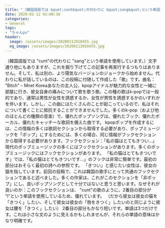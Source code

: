 ```yaml
---
title: "（韓国語版では &quot;cunt&quot;の代わりに &quot;sang&quot;という単語を使用しています。"
date: 2020-01-12 01:08:16
categories:
- General
tags:
- "ちゃんpu"
header:
  image: /assets/images/20200112010455.jpg
  og_image: /assets/images/20200112010455.jpg
---
```


（韓国語版では &quot;cunt&quot;の代わりに &quot;sang&quot;という単語を使用しています。）文字通り他にもありますが、これを掘り下げてこの記事を再実行するつもりはありません。そして、私は別の、より陽気なバージョンのジョークから始めません。代わりに私が話しているのは、この投稿に付随して作成した「歌」です。曲名： &quot;Bitch&quot; – Mnet Koreaあなたの主人公、kpopアイドルが魅力的な女性と一緒に部屋に行き、彼女自身の痛みについて歌を歌う歌。この種の歌はk-popでは一般的であり、通常は男性が女性を誘惑するか、女性が男性を誘惑するかのいずれかを伴います。しかし、この曲にはたくさんのことが起こっているので、私はそれについて書くことに抵抗することができませんでした。多くのk-pop（および他のほとんどの種類の音楽）で、優れたポップソングは、優れたフック、優れたボーカル、優れたキャッチーな歌詞を備えた曲です。 kpopポップを作成するには、この情報の多くは歌詞セクションから取得する必要があり、ポップミュージックを「ポップ」にするためには、多くの場合、同じ情報がフックセクションから取得する必要があります。フックセクション：「私の猫はとてもきつい…」現代のポップミュージックの多くにはフックセクションがあります。多くのポップミュージックにはフックセクションがあります。 「私の猫はとてもきついです」では、「私の猫はとてもきついです...」のフックは非常に簡単です。最初の部分はおそらく最初の詩への参照です。 「きつい」と感じたい女性は、彼女の猫を指しています。前回の投稿で、これは韓国の歌手にとって共通のフックセクションであると述べました。多くの作家は、これがこのセクションを「非ポップ」にし、良いポップソングとして十分ではないと思うと思います。なぜそれが良いのか：このフックセクションは、 &quot;cunt&quot;の歌のように、2番目の部分が &quot;I&quot;という単語を使用しているため、優れています。 （だから彼女は彼女の猫を「きつく」したい、そして彼女は彼女の「唇をきつく」したいのと同じように彼女は腰を「きつく」したい） 2番目の部分もかなり短いです。単語は3つだけです。これは小さな文のように見えるかもしれませんが、それらの単語の意味はかなり明確です。
